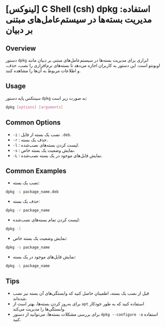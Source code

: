 # [لینوکس] C Shell (csh) dpkg استفاده: مدیریت بسته‌ها در سیستم‌عامل‌های مبتنی بر دبیان

## Overview
دستور `dpkg` ابزاری برای مدیریت بسته‌ها در سیستم‌عامل‌های مبتنی بر دبیان مانند اوبونتو است. این دستور به کاربران اجازه می‌دهد تا بسته‌های نرم‌افزاری را نصب، حذف، و اطلاعات مربوط به آن‌ها را مشاهده کنند.

## Usage
سینتکس پایه دستور `dpkg` به صورت زیر است:

```bash
dpkg [options] [arguments]
```

## Common Options
- `-i` : نصب یک بسته از فایل `.deb`.
- `-r` : حذف یک بسته.
- `-l` : لیست کردن بسته‌های نصب‌شده.
- `-s` : نمایش وضعیت یک بسته خاص.
- `-L` : نمایش فایل‌های موجود در یک بسته نصب‌شده.

## Common Examples
- نصب یک بسته:
```bash
dpkg -i package_name.deb
```

- حذف یک بسته:
```bash
dpkg -r package_name
```

- لیست کردن تمام بسته‌های نصب‌شده:
```bash
dpkg -l
```

- نمایش وضعیت یک بسته خاص:
```bash
dpkg -s package_name
```

- نمایش فایل‌های موجود در یک بسته:
```bash
dpkg -L package_name
```

## Tips
- قبل از نصب یک بسته، اطمینان حاصل کنید که وابستگی‌های آن بسته نیز نصب شده‌اند.
- برای به‌روز کردن بسته‌ها، بهتر است از `apt` استفاده کنید که به طور خودکار وابستگی‌ها را مدیریت می‌کند.
- برای بررسی مشکلات بسته‌ها، می‌توانید از دستور `dpkg --configure -a` استفاده کنید.